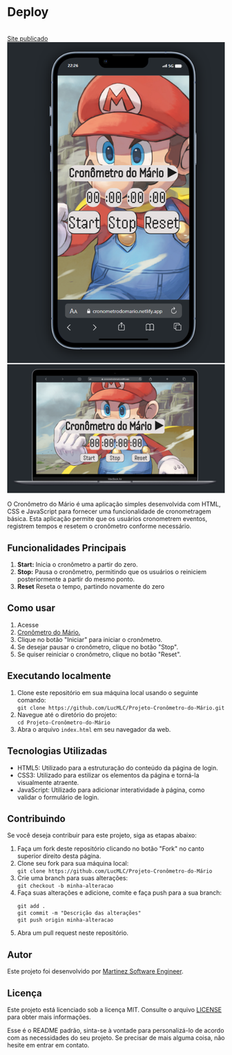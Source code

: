 <h1> Deploy</h1>
<br>
<a href="https://cronometrodomario.netlify.app/"> Site publicado </a>
<br>
<img src="./assets/Captura de tela 2024-02-14 222717.png" alt="Imagem do projeto">
<img src="./assets/Captura de tela 2024-02-14 222759.png" alt="Imagem do projeto">

<p>O Cronômetro do Mário é uma aplicação simples desenvolvida com HTML, CSS e JavaScript para fornecer uma funcionalidade de cronometragem básica. Esta aplicação permite que os usuários cronometrem eventos, registrem tempos e resetem o cronômetro conforme necessário.</p>

<h2>Funcionalidades Principais</h2>

<ol>
<li><strong>Start:</strong>  Inicia o cronômetro a partir do zero.</li>
<li><strong>Stop:</strong> Pausa o cronômetro, permitindo que os usuários o reiniciem posteriormente a partir do mesmo ponto.</li>
<li><strong>Reset</strong></strong> Reseta o tempo, partindo novamente do zero</li>
</ol>

<h2>Como usar</h2>

<ol>
<li>Acesse </li>
<li><a href="https://cronometrodomario.netlify.app/"> Cronômetro do Mário.</a></li>
<li>Clique no botão "Iniciar" para iniciar o cronômetro.</li>
<li>Se desejar pausar o cronômetro, clique no botão "Stop".</li>
<li>Se quiser reiniciar o cronômetro, clique no botão "Reset".</li>
</ol>

<h2>Executando localmente</h2>
<ol>
<li>Clone este repositório em sua máquina local usando o seguinte comando:</li>
<code>git clone https://github.com/LucMLC/Projeto-Cronômetro-do-Mário.git</code>
<li>Navegue até o diretório do projeto:</li>
<code>cd Projeto-Cronômetro-do-Mário</code>
<li>Abra o arquivo <code>index.html</code> em seu navegador da web.</li>
</ol>

<h2>Tecnologias Utilizadas</h2>

<ul>
<li>HTML5: Utilizado para a estruturação do conteúdo da página de login.</li>
<li>CSS3: Utilizado para estilizar os elementos da página e torná-la visualmente atraente.</li>
<li>JavaScript: Utilizado para adicionar interatividade à página, como validar o formulário de login.</li>
</ul>

<h2>Contribuindo</h2>

<p>Se você deseja contribuir para este projeto, siga as etapas abaixo:</p>

<ol>
<li>Faça um fork deste repositório clicando no botão "Fork" no canto superior direito desta página.</li>
<li>Clone seu fork para sua máquina local:</li>
<code>git clone https://github.com/LucMLC/Projeto-Cronômetro-do-Mário</code>
<li>Crie uma branch para suas alterações:</li>
<code>git checkout -b minha-alteracao</code>
<li>Faça suas alterações e adicione, comite e faça push para a sua branch:</li>
<pre>
<code>git add .
git commit -m "Descrição das alterações"
git push origin minha-alteracao</code>
</pre>
<li>Abra um pull request neste repositório.</li>
</ol>

<h2>Autor</h2>

<p>Este projeto foi desenvolvido por <a href="https://github.com/LucMLC">Martinez Software Engineer</a>.</p>

<h2>Licença</h2>

<p>Este projeto está licenciado sob a licença MIT. Consulte o arquivo <a href="LICENSE">LICENSE</a> para obter
mais informações.</p>

<p>Esse é o README padrão, sinta-se à vontade para personalizá-lo de acordo com as
necessidades do seu projeto. Se precisar de mais alguma coisa, não hesite em entrar em contato.</p>


